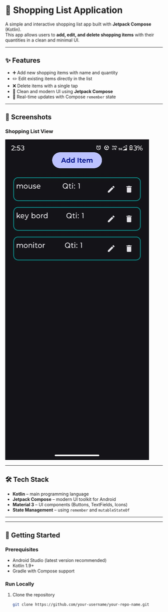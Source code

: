 # 🛒 Shopping List Application  

A simple and interactive shopping list app built with **Jetpack Compose** (Kotlin).  
This app allows users to **add, edit, and delete shopping items** with their quantities in a clean and minimal UI.  

---

## ✨ Features  

- ➕ Add new shopping items with name and quantity  
- ✏️ Edit existing items directly in the list  
- ❌ Delete items with a single tap  
- 📱 Clean and modern UI using **Jetpack Compose**  
- 🔄 Real-time updates with Compose `remember` state  

---

## 📸 Screenshots  

### Shopping List View  
<img src="WhatsApp Image 2025-08-24 at 14.54.09_b83e4ea2.jpg" />  
  
---

## 🛠️ Tech Stack  

- **Kotlin** – main programming language  
- **Jetpack Compose** – modern UI toolkit for Android  
- **Material 3** – UI components (Buttons, TextFields, Icons)  
- **State Management** – using `remember` and `mutableStateOf`  

---

---

## 🚀 Getting Started  

### Prerequisites  
- Android Studio (latest version recommended)  
- Kotlin 1.9+  
- Gradle with Compose support  

### Run Locally  

1. Clone the repository  
   ```bash
   git clone https://github.com/your-username/your-repo-name.git

